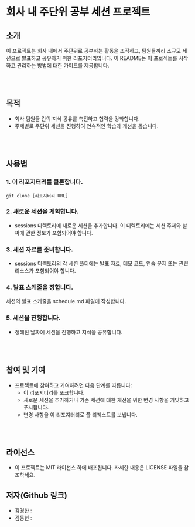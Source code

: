# 회사 내 주단위 공부 세션 프로젝트

## 소개

이 프로젝트는 회사 내에서 주단위로 공부하는 활동을 조직하고, 팀원들끼리 소규모 세션으로 발표하고 공유하기 위한 리포지터리입니다. 이 README는 이 프로젝트를 시작하고 관리하는 방법에 대한 가이드를 제공합니다.

<br>
<br>


## 목적

- 회사 팀원들 간의 지식 공유를 촉진하고 협력을 강화합니다.
- 주제별로 주단위 세션을 진행하여 연속적인 학습과 개선을 돕습니다.

<br>
<br>


## 사용법

### 1. 이 리포지터리를 클론합니다.

```shell
git clone [리포지터리 URL]
```

### 2. 새로운 세션을 계획합니다.
- sessions 디렉토리에 새로운 세션을 추가합니다. 이 디렉토리에는 세션 주제와 날짜에 관한 정보가 포함되어야 합니다.

### 3. 세션 자료를 준비합니다.
- sessions 디렉토리의 각 세션 폴더에는 발표 자료, 데모 코드, 연습 문제 또는 관련 리소스가 포함되어야 합니다.

### 4. 발표 스케줄을 정합니다.
세션의 발표 스케줄을 schedule.md 파일에 작성합니다.

### 5. 세션을 진행합니다.
- 정해진 날짜에 세션을 진행하고 지식을 공유합니다.

<br>
<br>


## 참여 및 기여
- 프로젝트에 참여하고 기여하려면 다음 단계를 따릅니다:
  - 이 리포지터리를 포크합니다.
  - 새로운 세션을 추가하거나 기존 세션에 대한 개선을 위한 변경 사항을 커밋하고 푸시합니다.
  - 변경 사항을 이 리포지터리로 풀 리퀘스트를 보냅니다.

<br>
<br>

## 라이선스
- 이 프로젝트는 MIT 라이선스 하에 배포됩니다. 자세한 내용은 LICENSE 파일을 참조하세요.

## 저자(Github 링크)
- 김경한 : 
- 김동현 : 
